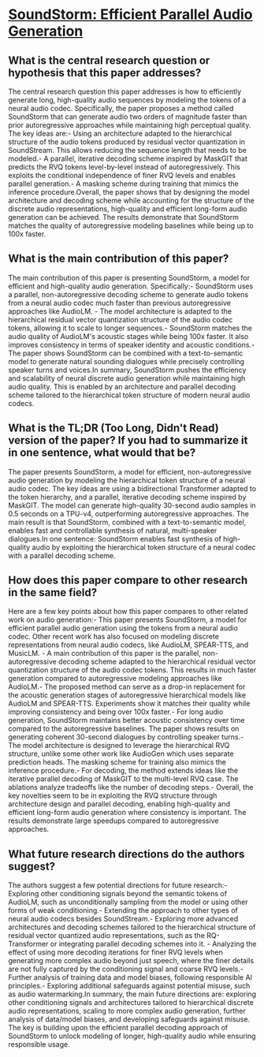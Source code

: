 # [SoundStorm: Efficient Parallel Audio Generation](https://arxiv.org/abs/2305.09636)

## What is the central research question or hypothesis that this paper addresses?

The central research question this paper addresses is how to efficiently generate long, high-quality audio sequences by modeling the tokens of a neural audio codec. Specifically, the paper proposes a method called SoundStorm that can generate audio two orders of magnitude faster than prior autoregressive approaches while maintaining high perceptual quality. The key ideas are:- Using an architecture adapted to the hierarchical structure of the audio tokens produced by residual vector quantization in SoundStream. This allows reducing the sequence length that needs to be modeled.- A parallel, iterative decoding scheme inspired by MaskGIT that predicts the RVQ tokens level-by-level instead of autoregressively. This exploits the conditional independence of finer RVQ levels and enables parallel generation.- A masking scheme during training that mimics the inference procedure.Overall, the paper shows that by designing the model architecture and decoding scheme while accounting for the structure of the discrete audio representations, high-quality and efficient long-form audio generation can be achieved. The results demonstrate that SoundStorm matches the quality of autoregressive modeling baselines while being up to 100x faster.


## What is the main contribution of this paper?

The main contribution of this paper is presenting SoundStorm, a model for efficient and high-quality audio generation. Specifically:- SoundStorm uses a parallel, non-autoregressive decoding scheme to generate audio tokens from a neural audio codec much faster than previous autoregressive approaches like AudioLM. - The model architecture is adapted to the hierarchical residual vector quantization structure of the audio codec tokens, allowing it to scale to longer sequences.- SoundStorm matches the audio quality of AudioLM's acoustic stages while being 100x faster. It also improves consistency in terms of speaker identity and acoustic conditions.- The paper shows SoundStorm can be combined with a text-to-semantic model to generate natural sounding dialogues while precisely controlling speaker turns and voices.In summary, SoundStorm pushes the efficiency and scalability of neural discrete audio generation while maintaining high audio quality. This is enabled by an architecture and parallel decoding scheme tailored to the hierarchical token structure of modern neural audio codecs.


## What is the TL;DR (Too Long, Didn't Read) version of the paper? If you had to summarize it in one sentence, what would that be?

The paper presents SoundStorm, a model for efficient, non-autoregressive audio generation by modeling the hierarchical token structure of a neural audio codec. The key ideas are using a bidirectional Transformer adapted to the token hierarchy, and a parallel, iterative decoding scheme inspired by MaskGIT. The model can generate high-quality 30-second audio samples in 0.5 seconds on a TPU-v4, outperforming autoregressive approaches. The main result is that SoundStorm, combined with a text-to-semantic model, enables fast and controllable synthesis of natural, multi-speaker dialogues.In one sentence: SoundStorm enables fast synthesis of high-quality audio by exploiting the hierarchical token structure of a neural codec with a parallel decoding scheme.


## How does this paper compare to other research in the same field?

Here are a few key points about how this paper compares to other related work on audio generation:- This paper presents SoundStorm, a model for efficient parallel audio generation using the tokens from a neural audio codec. Other recent work has also focused on modeling discrete representations from neural audio codecs, like AudioLM, SPEAR-TTS, and MusicLM. - A main contribution of this paper is the parallel, non-autoregressive decoding scheme adapted to the hierarchical residual vector quantization structure of the audio codec tokens. This results in much faster generation compared to autoregressive modeling approaches like AudioLM.- The proposed method can serve as a drop-in replacement for the acoustic generation stages of autoregressive hierarchical models like AudioLM and SPEAR-TTS. Experiments show it matches their quality while improving consistency and being over 100x faster.- For long audio generation, SoundStorm maintains better acoustic consistency over time compared to the autoregressive baselines. The paper shows results on generating coherent 30-second dialogues by controlling speaker turns.- The model architecture is designed to leverage the hierarchical RVQ structure, unlike some other work like AudioGen which uses separate prediction heads. The masking scheme for training also mimics the inference procedure.- For decoding, the method extends ideas like the iterative parallel decoding of MaskGIT to the multi-level RVQ case. The ablations analyze tradeoffs like the number of decoding steps.- Overall, the key novelties seem to be in exploiting the RVQ structure through architecture design and parallel decoding, enabling high-quality and efficient long-form audio generation where consistency is important. The results demonstrate large speedups compared to autoregressive approaches.


## What future research directions do the authors suggest?

The authors suggest a few potential directions for future research:- Exploring other conditioning signals beyond the semantic tokens of AudioLM, such as unconditionally sampling from the model or using other forms of weak conditioning.- Extending the approach to other types of neural audio codecs besides SoundStream.- Exploring more advanced architectures and decoding schemes tailored to the hierarchical structure of residual vector quantized audio representations, such as the RQ-Transformer or integrating parallel decoding schemes into it. - Analyzing the effect of using more decoding iterations for finer RVQ levels when generating more complex audio beyond just speech, where the finer details are not fully captured by the conditioning signal and coarse RVQ levels.- Further analysis of training data and model biases, following responsible AI principles.- Exploring additional safeguards against potential misuse, such as audio watermarking.In summary, the main future directions are: exploring other conditioning signals and architectures tailored to hierarchical discrete audio representations, scaling to more complex audio generation, further analysis of data/model biases, and developing safeguards against misuse. The key is building upon the efficient parallel decoding approach of SoundStorm to unlock modeling of longer, high-quality audio while ensuring responsible usage.
